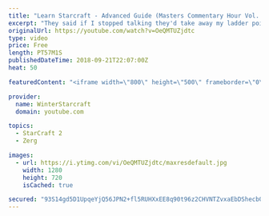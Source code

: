```yaml
---
title: "Learn Starcraft - Advanced Guide (Masters Commentary Hour Vol. 1)"
excerpt: "They said if I stopped talking they'd take away my ladder points. Next one I upload will have more terran/toss blame RNGesus."
originalUrl: https://youtube.com/watch?v=OeQMTUZjdtc
type: video
price: Free
length: PT57M1S
publishedDateTime: 2018-09-21T22:07:00Z
heat: 50

featuredContent: "<iframe width=\"800\" height=\"500\" frameborder=\"0\" src=\"https://www.youtube.com/embed/OeQMTUZjdtc\" allow=\"accelerometer; autoplay; encrypted-media; gyroscope; picture-in-picture\" allowfullscreen></iframe>"

provider:
  name: WinterStarcraft
  domain: youtube.com

topics:
  - StarCraft 2
  - Zerg

images:
  - url: https://i.ytimg.com/vi/OeQMTUZjdtc/maxresdefault.jpg
    width: 1280
    height: 720
    isCached: true

secured: "93S14gd5D1UpqeYjQ56JPN2+fl5RUHXxEE8q90t96z2CHVNTZvxaEbDShecb0qw9cK0JniRKDTZP/Gmvn+7z/Xv6i8DIU6ymnSsiWtX3kTgZDOC8ZpFjW/PE7wiSh6i+YGXi7JExUYptp+osUEI44cLQ6zzxUMhcnh+LTtMp8XHO9JU1C/lWT8Dh1n2tX3mjJ+HEGWgB1tO5A6C2cWbbj5CqiUDLgjbr9zwH+5Qa+h/2zUzGM7U/H/hJpv6WidIjR6YuhiLQRQbyV8iDyYwpr/wiKKL+IhDIAKBf3tD3RxI8UZpmQxDAYbk0vDBxd4RWm6NmvuLAuhiyRbU3WVinC4oXdCRAToQm/WPsUd2LLqhjhqxfeeAtTeb4Jo9bh9eA/JcziE2IqVZCIKC31hE26XZKvDPP/Z2oL96nEwCbwls=;DckojWQ7jwQlq/Eilt5mmw=="
---
```


